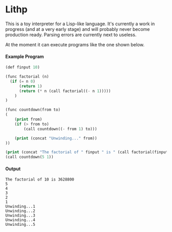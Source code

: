 # Lithp
This is a toy interpreter for a Lisp-like language.  It's currently a work in progress (and at a very early stage) and will probably never become production ready.  Parsing errors are currently next to useless.

At the moment it can execute programs like the one shown below.

#### Example Program
```lisp
(def finput 10)

(func factorial (n)
  (if (= n 0)
      (return 1)
      (return (* n (call factorial((- n 1))))) 
    ) 
)

(func countdown(from to)
(
    (print from)
    (if (> from to) 
        (call countdown((- from 1) to)))

    (print (concat "Unwinding..." from))
))

(print (concat "The factorial of " finput " is " (call factorial(finput))))
(call countdown(5 1))
```
#### Output
```
The factorial of 10 is 3628800
5
4
3
2
1
Unwinding...1
Unwinding...2
Unwinding...3
Unwinding...4
Unwinding...5
```
